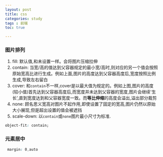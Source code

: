 ```yaml
---
layout: post
title: css
categories: study
tags : 前端
toc: true

---
```


### 图片排列

1. fill: 默认值,和未设置一样。会将图片压缩拉伸
2. contain: 当宽/高的值达到父容器规定的最小宽/高时,则对应的另一个值会按照原始宽高比进行生成。例如上面,图片的高度达到父容器高度后,宽度按照比例生成,导致左右留白
3. cover: 和`contain`不一样,cover是以最大值为规定的。例如上图,图片的高度(较小值)首先达到父容器高度后,而宽度并未达到父容器的宽度,图片会继续'生长',直到宽度达到和父容器宽度一致。而**等比伸缩**的高度会溢出,溢出部分裁剪
4. none: 顾名思义宽高对图片不起作用,即使设置了固定的宽高,图片仍然以原始大小展现,但是超出设置的值会被遮挡
5. scale-down: 以`contain`或`none`图片最小尺寸为标准.

```css
object-fit: contain;
```

### 元素居中

```css
 margin: 0,auto
```

